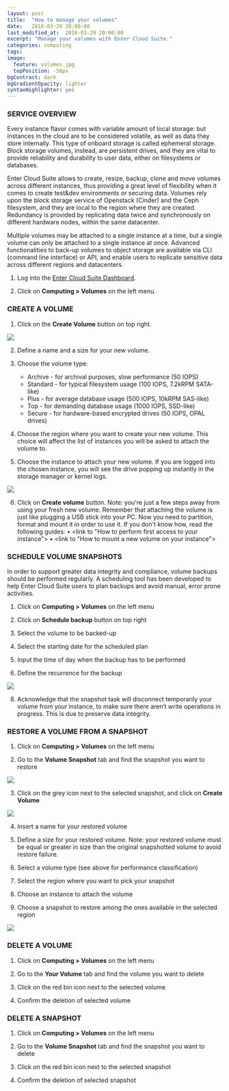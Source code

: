 ```yaml
---
layout: post
title:  "How to manage your volumes"
date:   2016-03-29 20:00:00
last_modified_at:  2016-03-29 20:00:00
excerpt: "Manage your volumes with Enter Cloud Suite."
categories: computing
tags:
image:
  feature: volumes.jpg
  topPosition: -50px
bgContrast: dark
bgGradientOpacity: lighter
syntaxHighlighter: yes
---
```

### SERVICE OVERVIEW

Every instance flavor comes with variable amount of local storage: but instances in the cloud are to be considered volatile, as well as data they store internally. This type of onboard storage is called ephemeral storage.
Block storage volumes, instead, are persistent drives, and they are vital to provide reliability and durability to user data, either on filesystems or databases.

Enter Cloud Suite allows to create, resize, backup, clone and move volumes across different instances, thus providing a great level of flexibility when it comes to create test&dev environments or securing data. 
Volumes rely upon the block storage service of Openstack (Cinder) and the Ceph filesystem, and they are local to the region where they are created. Redundancy is provided by replicating data twice and synchronously on different hardware nodes, within the same datacenter. 

Multiple volumes may be attached to a single instance at a time, but a single volume can only be attached to a single instance at once.
Advanced functionalities to back-up volumes to object storage are available via CLI (command line interface) or API, and enable users to replicate sensitive data across different regions and datacenters.  

1. Log into the <a href="https://dashboard.entercloudsuite.com" target="_blank">Enter Cloud Suite Dashboard</a>.

2. Click on **Computing > Volumes** on the left menu.

### CREATE A VOLUME

1. Click on the **Create Volume** button on top right.
<img class="responsive-guide-img" src="{{ site.baseurl_posts_img }}ecs-computing-volumes-01.png">

2. Define a name and a size for your new volume.

3. Choose the volume type: 
    * Archive - for archival purposes, slow performance (50 IOPS)
    * Standard - for typical filesystem usage (100 IOPS, 7.2kRPM SATA-like)
    * Plus - for average database usage (500 IOPS, 10kRPM SAS-like)
    * Top - for demanding database usage (1000 IOPS, SSD-like)
    * Secure - for hardware-based encrypted drives (50 IOPS, OPAL drives)

4. Choose the region where you want to create your new volume. This choice will affect the list of instances you will be asked to attach the volume to.

5. Choose the instance to attach your new volume. If you are logged into the chosen instance, you will see the drive popping up instantly in the storage manager or kernel logs.
<img class="responsive-guide-img" src="{{ site.baseurl_posts_img }}ecs-computing-volumes-02.png">

6. Click on **Create volume** button.
Note: you're just a few steps away from using your fresh new volume. Remember that attaching the volume is just like plugging a USB stick into your PC. Now you need to partition, format and mount it in order to use it. If you don't know how, read the following guides:
•	<link to "How to perform first access to your instance">
•	<link to "How to mount a new volume on your instance">

### SCHEDULE VOLUME SNAPSHOTS

In order to support greater data integrity and compliance, volume backups should be performed regularly. A scheduling tool has been developed to help Enter Cloud Suite users to plan backups and avoid manual, error prone activities.

1. Click on **Computing > Volumes** on the left menu

3. Click on **Schedule backup** button on top right

4. Select the volume to be backed-up

5. Select the starting date for the scheduled plan

6. Input the time of day when the backup has to be performed

7. Define the recurrence for the backup
<img class="responsive-guide-img" src="{{ site.baseurl_posts_img }}ecs-computing-volumes-07.png">

8. Acknowledge that the snapshot task will disconnect temporarily your volume from your instance, to make sure there aren’t write operations in progress. This is due to preserve data integrity.

### RESTORE A VOLUME FROM A SNAPSHOT

1. Click on **Computing > Volumes** on the left menu

2. Go to the **Volume Snapshot** tab and find the snapshot you want to restore
<img class="responsive-guide-img" src="{{ site.baseurl_posts_img }}ecs-computing-volumes-04.png">

3. Click on the grey icon next to the selected snapshot, and click on **Create Volume**
<img class="responsive-guide-img" src="{{ site.baseurl_posts_img }}ecs-computing-volumes-05.png">

4. Insert a name for your restored volume

5. Define a size for your restored volume. Note: your restored volume must be equal or greater in size than the original snapshotted volume to avoid restore failure.

6. Select a volume type (see above for performance classification)

7. Select the region where you want to pick your snapshot

8. Choose an instance to attach the volume

9. Choose a snapshot to restore among the ones available in the selected region 
<img class="responsive-guide-img" src="{{ site.baseurl_posts_img }}ecs-computing-volumes-06.png">

### DELETE A VOLUME

1. Click on **Computing > Volumes** on the left menu

2. Go to the **Your Volume** tab and find the volume you want to delete

3. Click on the red bin icon next to the selected volume

4. Confirm the deletion of selected volume

### DELETE A SNAPSHOT

1. Click on **Computing > Volumes** on the left menu

2. Go to the **Volume Snapshot** tab and find the snapshot you want to delete

3. Click on the red bin icon next to the selected snapshot

4. Confirm the deletion of selected snapshot
